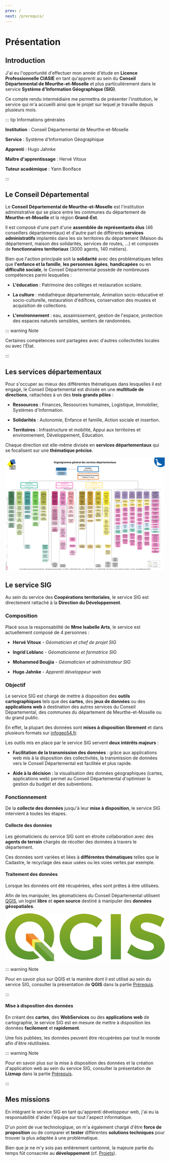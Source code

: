 ```yaml
---
prev: /
next: /prerequis/
---
```


# Présentation

## Introduction

J'ai eu l'opportunité d'effectuer mon année d'étude en **Licence Professionnelle CIASIE** en tant qu'apprenti au sein du **Conseil Départemental de Meurthe-et-Moselle** et plus particulièrement dans le service **Système d'Information Géographique (SIG)**.

Ce compte rendu intermédiaire me permettra de présenter l'institution, le service qui m'a accueilli ainsi que le projet sur lequel je travaille depuis plusieurs mois.

::: tip Informations générales

**Institution** : Conseil Départemental de Meurthe-et-Moselle

**Service** : Système d'Information Géographique

**Apprenti** : Hugo Jahnke

**Maître d'apprentissage** : Hervé Vitoux

**Tuteur académique** : Yann Boniface

:::

## Le Conseil Départemental

Le **Conseil Départemental de Meurthe-et-Moselle** est l'institution administrative qui se place entre les communes du département de **Meurthe-et-Moselle** et la région **Grand-Est**.

Il est composé d'une part d'une **assemblée de représentants élus** (46 conseillers départementaux) et d'autre part de différents **services administratifs** implantés dans les six territoires du département (Maison du département, maison des solidarités, services de routes, ...) et composés de **fonctionnaires territoriaux** (3000 agents, 140 métiers).

Bien que l'action principale soit la **solidarité** avec des problématiques telles que **l'enfance et la famille**, **les personnes âgées**, **handicapées** ou en **difficulté sociale**, le Conseil Départemental possède de nombreuses compétences parmi lesquelles :

* **L'éducation** : Patrimoine des collèges et restauration scolaire.

* **La culture** : médiathèque départementale, Animation socio-éducative et socio-culturelle, restauration d'édifices, conservation des musées et acquisition de collections.

* **L'environnement** : eau, assainissement, gestion de l'espace, protection des espaces naturels sensibles, sentiers de randonnées.

::: warning Note

Certaines compétences sont partagées avec d'autres collectivités locales ou avec l'État.

:::

## Les services départementaux

Pour s'occuper au mieux des différentes thématiques dans lesquelles il est engagé, le Conseil Départemental est divisée en une **multitude de directions**, rattachées à un des **trois grands pôles** :

* **Ressources** : Finances, Ressources humaines, Logistique, Immobilier, Systèmes d'Information.

* **Solidarités** : Autonomie, Enfance et famille, Action sociale et insertion.

* **Territoires** : Infrastructure et mobilité, Appui aux territoires et environnement, Développement, Éducation.

Chaque direction est elle-même divisée en **services départementaux** qui se focalisent sur une **thématique précise**.

<img title="Organigramme général des services départementaux" src="./assets/images/organigramme_general.png" alt="organigramme_general" data-align="center">

## Le service SIG

Au sein du service des **Coopérations territoriales**, le service SIG est directement rattaché à la **Direction du Développement**.

### Composition

Placé sous la responsabilité de **Mme Isabelle Arts**, le service est actuellement composé de 4 personnes :

* **Hervé Vitoux** - *Géomaticien et chef de projet SIG*

* **Ingrid Leblanc** - *Géomaticienne et formatrice SIG*

* **Mohammed Boujjia** - *Géomaticien et administrateur SIG*

* **Hugo Jahnke** - *Apprenti développeur web*

### Objectif

Le service SIG est chargé de mettre à disposition des **outils cartographiques** tels que des **cartes**, des **jeux de données** ou des **applications web** à destination des autres services du Conseil Départemental, des communes du département de Meurthe-et-Moselle ou du grand public.

En effet, la plupart des données sont **mises à disposition librement** et dans plusieurs formats sur [infogeo54.fr](http://catalogue.infogeo54.fr/geonetwork/srv/fre/catalog.search?node=srv#/home).

Les outils mis en place par le service SIG servent **deux intérêts majeurs** :

* **Facilitation de la transmission des données** : grâce aux applications web mis à la disposition des collectivités, la transmission de données vers le Conseil Départemental est facilitée et plus rapide.

* **Aide à la décision** : la visualisation des données géographiques (cartes, applications web) permet au Conseil Départemental d'optimiser la gestion du budget et des subventions.

### Fonctionnement

De la **collecte des données** jusqu'à leur **mise à disposition**, le service SIG intervient à toutes les étapes.

#### Collecte des données

Les géomaticiens du service SIG sont en étroite collaboration avec des **agents de terrain** chargés de récolter des données à travers le département.

Ces données sont variées et liées à **différentes thématiques** telles que le Cadastre, le recyclage des eaux usées ou les voies vertes par exemple.

#### Traitement des données

Lorsque les données ont été récupérées, elles sont prêtes à être utilisées. 

Afin de les manipuler, les géomaticiens du Conseil Départemental utilisent [QGIS](https://qgis.org), un logiel **libre** et **open source** destiné à manipuler des **données géospatiales**.

<img src="./assets/images/qgis_logo.png" title="QGIS" alt="qgis_logo" data-align="center">

::: warning Note

Pour en savoir plus sur QGIS et la manière dont il est utilisé au sein du service SIG, consulter la présentation de **QGIS** dans la partie [Prérequis](/prerequis/).

:::

#### Mise à disposition des données

En créant des **cartes**, des **WebServices** ou des **applications web** de cartographie, le service SIG est en mesure de mettre à disposition les données **facilement** et **rapidement**.

Une fois publiées, les données peuvent être récupérées par tout le monde afin d'être réutilisées.

::: warning Note

Pour en savoir plus sur la mise à disposition des données et la création d'application web au sein du service SIG, consulter la présentation de **Lizmap** dans la partie [Prérequis](/prerequis/).

:::

## Mes missions

En intégrant le service SIG en tant qu'apprenti développeur web, j'ai eu la responsabilité d'aider l'équipe sur tout l'aspect informatique.

D'un point de vue technologique, on m'a également chargé d'être **force de proposition** ou de comparer et **tester** différentes **solutions techniques** pour trouver la plus adaptée à une problématique.

Bien que je ne m'y sois pas entièrement cantonné, la majeure partie du temps fût consacrée au **développement** (cf. [Projets](/projets/)).
